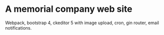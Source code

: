 # A memorial company web site

Webpack, bootstrap 4, ckeditor 5 with image upload, cron, gin router, email notifications.